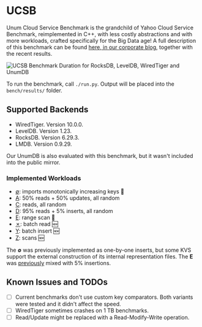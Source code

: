 # UCSB

Unum Cloud Service Benchmark is the grandchild of Yahoo Cloud Service Benchmark, reimplemented in C++, with less costly abstractions and with more workloads, crafted specifically for the Big Data age!
A full description of this benchmark can be found [here, in our corporate blog](unum.cloud/ucsb), together with the recent results.

![UCSB Benchmark Duration for RocksDB, LevelDB, WiredTiger and UnumDB](unum.cloud/assets/post/2022-03-22-ucsb/ucsb-duration.png)

To run the benchmark, call `./run.py`.
Output will be placed into the `bench/results/` folder.

## Supported Backends

* WiredTiger. Version 10.0.0.
* LevelDB. Version 1.23.
* RocksDB. Version 6.29.3.
* LMDB. Version 0.9.29.

Our UnumDB is also evaluated with this benchmark, but it wasn't included into the public mirror.

### Implemented Workloads

* [∅](unum.cloud/ucsb#0): imports monotonically increasing keys 🔄
* [A](unum.cloud/ucsb#A): 50% reads + 50% updates, all random
* [C](unum.cloud/ucsb#C): reads, all random
* [D](unum.cloud/ucsb#D): 95% reads + 5% inserts, all random
* [E](unum.cloud/ucsb#E): range scan 🔄
* [✗](unum.cloud/ucsb#X): batch read 🆕
* [Y](unum.cloud/ucsb#Y): batch insert 🆕
* [Z](unum.cloud/ucsb#Z): scans 🆕

The **∅** was previously implemented as one-by-one inserts, but some KVS support the external construction of its internal representation files.
The **E** was [previously](https://github.com/brianfrankcooper/YCSB/blob/master/workloads/workloade) mixed with 5% insertions.

## Known Issues and TODOs

* [ ] Current benchmarks don't use custom key comparators. Both variants were tested and it didn't affect the speed.
* [ ] WiredTiger sometimes crashes on 1 TB benchmarks.
* [ ] Read/Update might be replaced with a Read-Modify-Write operation.
